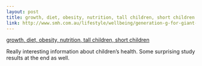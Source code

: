 ```yaml
--- 
layout: post
title: growth, diet, obesity, nutrition, tall children, short children
link: http://www.smh.com.au/lifestyle/wellbeing/generation-g-for-giant-20101110-17npu.html
---
```

<a href=
"http://www.smh.com.au/lifestyle/wellbeing/generation-g-for-giant-20101110-17npu.html">
growth, diet, obesity, nutrition, tall children, short
children</a>

<p>Really interesting information about children’s health. Some
surprising study results at the end as well.</p>
